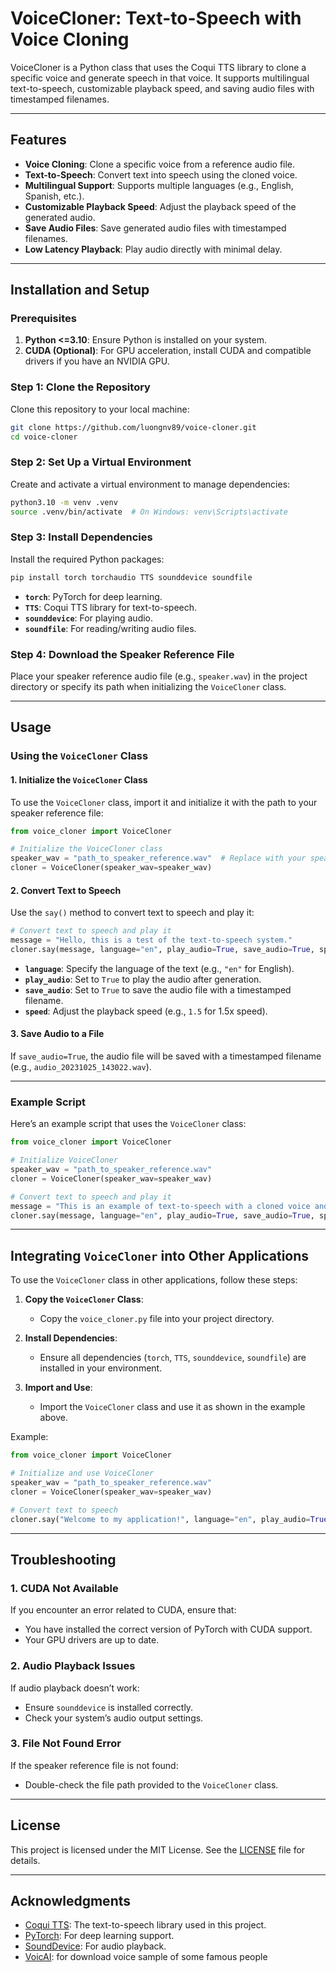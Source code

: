# VoiceCloner: Text-to-Speech with Voice Cloning

VoiceCloner is a Python class that uses the Coqui TTS library to clone a specific voice and generate speech in that voice. It supports multilingual text-to-speech, customizable playback speed, and saving audio files with timestamped filenames.

---

## Features
- **Voice Cloning**: Clone a specific voice from a reference audio file.
- **Text-to-Speech**: Convert text into speech using the cloned voice.
- **Multilingual Support**: Supports multiple languages (e.g., English, Spanish, etc.).
- **Customizable Playback Speed**: Adjust the playback speed of the generated audio.
- **Save Audio Files**: Save generated audio files with timestamped filenames.
- **Low Latency Playback**: Play audio directly with minimal delay.

---

## Installation and Setup

### Prerequisites
1. **Python <=3.10**: Ensure Python is installed on your system.
2. **CUDA (Optional)**: For GPU acceleration, install CUDA and compatible drivers if you have an NVIDIA GPU.

### Step 1: Clone the Repository
Clone this repository to your local machine:
```bash
git clone https://github.com/luongnv89/voice-cloner.git
cd voice-cloner
```

### Step 2: Set Up a Virtual Environment
Create and activate a virtual environment to manage dependencies:
```bash
python3.10 -m venv .venv
source .venv/bin/activate  # On Windows: venv\Scripts\activate
```

### Step 3: Install Dependencies
Install the required Python packages:
```bash
pip install torch torchaudio TTS sounddevice soundfile
```

- **`torch`**: PyTorch for deep learning.
- **`TTS`**: Coqui TTS library for text-to-speech.
- **`sounddevice`**: For playing audio.
- **`soundfile`**: For reading/writing audio files.

### Step 4: Download the Speaker Reference File
Place your speaker reference audio file (e.g., `speaker.wav`) in the project directory or specify its path when initializing the `VoiceCloner` class.

---

## Usage

### Using the `VoiceCloner` Class

#### 1. Initialize the `VoiceCloner` Class
To use the `VoiceCloner` class, import it and initialize it with the path to your speaker reference file:
```python
from voice_cloner import VoiceCloner

# Initialize the VoiceCloner class
speaker_wav = "path_to_speaker_reference.wav"  # Replace with your speaker file path
cloner = VoiceCloner(speaker_wav=speaker_wav)
```

#### 2. Convert Text to Speech
Use the `say()` method to convert text to speech and play it:
```python
# Convert text to speech and play it
message = "Hello, this is a test of the text-to-speech system."
cloner.say(message, language="en", play_audio=True, save_audio=True, speed=1.5)
```

- **`language`**: Specify the language of the text (e.g., `"en"` for English).
- **`play_audio`**: Set to `True` to play the audio after generation.
- **`save_audio`**: Set to `True` to save the audio file with a timestamped filename.
- **`speed`**: Adjust the playback speed (e.g., `1.5` for 1.5x speed).

#### 3. Save Audio to a File
If `save_audio=True`, the audio file will be saved with a timestamped filename (e.g., `audio_20231025_143022.wav`).

---

### Example Script
Here’s an example script that uses the `VoiceCloner` class:
```python
from voice_cloner import VoiceCloner

# Initialize VoiceCloner
speaker_wav = "path_to_speaker_reference.wav"
cloner = VoiceCloner(speaker_wav=speaker_wav)

# Convert text to speech and play it
message = "This is an example of text-to-speech with a cloned voice and customizable playback speed."
cloner.say(message, language="en", play_audio=True, save_audio=True, speed=1.2)
```

---

## Integrating `VoiceCloner` into Other Applications

To use the `VoiceCloner` class in other applications, follow these steps:

1. **Copy the `VoiceCloner` Class**:
   - Copy the `voice_cloner.py` file into your project directory.

2. **Install Dependencies**:
   - Ensure all dependencies (`torch`, `TTS`, `sounddevice`, `soundfile`) are installed in your environment.

3. **Import and Use**:
   - Import the `VoiceCloner` class and use it as shown in the example above.

Example:
```python
from voice_cloner import VoiceCloner

# Initialize and use VoiceCloner
speaker_wav = "path_to_speaker_reference.wav"
cloner = VoiceCloner(speaker_wav=speaker_wav)

# Convert text to speech
cloner.say("Welcome to my application!", language="en", play_audio=True)
```

---

## Troubleshooting

### 1. **CUDA Not Available**
If you encounter an error related to CUDA, ensure that:
- You have installed the correct version of PyTorch with CUDA support.
- Your GPU drivers are up to date.

### 2. **Audio Playback Issues**
If audio playback doesn’t work:
- Ensure `sounddevice` is installed correctly.
- Check your system’s audio output settings.

### 3. **File Not Found Error**
If the speaker reference file is not found:
- Double-check the file path provided to the `VoiceCloner` class.

---

## License
This project is licensed under the MIT License. See the [LICENSE](LICENSE) file for details.

---

## Acknowledgments
- [Coqui TTS](https://github.com/coqui-ai/TTS): The text-to-speech library used in this project.
- [PyTorch](https://pytorch.org/): For deep learning support.
- [SoundDevice](https://python-sounddevice.readthedocs.io/): For audio playback.
- [VoicAI](https://aiartes.com/voiceai): for download voice sample of some famous people